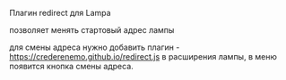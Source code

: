 Плагин redirect для Lampa

позволяет менять стартовый адрес лампы

для смены адреса нужно добавить плагин - https://crederenemo.github.io/redirect.js в расширения лампы, в меню появится кнопка смены адреса.
